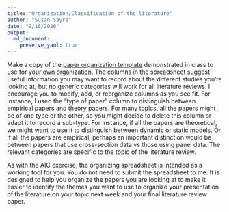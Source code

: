 ```yaml
---
title: "Organization/Classification of the literature"
author: "Susan Sayre"
date: "9/16/2020"
output: 
  md_document:
    preserve_yaml: true
---
```


Make a copy of the [paper organization template](https://docs.google.com/spreadsheets/d/1snGY44o8JOzTPyKSl4siJj2j_s04Mob3kJXwsN0_plA/copy?usp=sharing) demonstrated in class to use for your own organization. The columns in
the spreadsheet suggest useful information you may want to record about
the different studies you’re looking at, but no generic categories will
work for all literature reviews. I encourage you to modify, add, or
reorganize columns as you see fit. For instance, I used the “type of
paper” column to distinguish between empirical papers and theory papers.
For many topics, all the papers might be of one type or the other, so
you might decide to delete this column or adapt it to record a sub-type.
For instance, if all the papers are theoretical, we might want to use it
to distinguish between dynamic or static models. Or if all the papers
are empirical, perhaps an important distinction would be between papers
that use cross-section data vs those using panel data. The relevant
categories are specific to the topic of the literature review.

As with the AIC exercise, the organizing spreadsheet is intended as a
working tool for you. You do not need to submit the spreadsheet to me.
It is designed to help you organize the papers you are looking at to
make it easier to identify the themes you want to use to organize your
presentation of the literature on your topic next week and your final
literature review paper.

